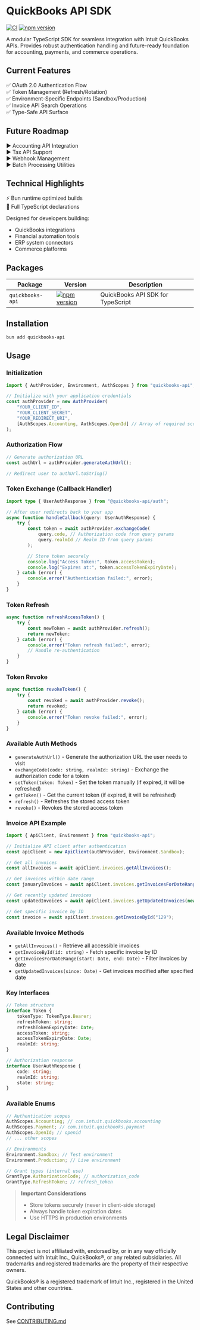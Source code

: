 # QuickBooks API SDK

[![CI](https://github.com/Nytely-Official/quickbooks-api/actions/workflows/ci.yml/badge.svg)](https://github.com/Nytely-Official/quickbooks-api/actions/workflows/ci.yml)
[![npm version](https://badge.fury.io/js/quickbooks-api.svg)](https://www.npmjs.com/package/quickbooks-api)

A modular TypeScript SDK for seamless integration with Intuit QuickBooks APIs. Provides robust authentication handling and future-ready foundation for accounting, payments, and commerce operations.

## Current Features

✅ OAuth 2.0 Authentication Flow  
✅ Token Management (Refresh/Rotation)  
✅ Environment-Specific Endpoints (Sandbox/Production)  
✅ Invoice API Search Operations  
✅ Type-Safe API Surface

## Future Roadmap

▶️ Accounting API Integration  
▶️ Tax API Support  
▶️ Webhook Management  
▶️ Batch Processing Utilities

## Technical Highlights

⚡ Bun runtime optimized builds  
📜 Full TypeScript declarations

Designed for developers building:

- QuickBooks integrations
- Financial automation tools
- ERP system connectors
- Commerce platforms

## Packages

| Package          | Version                                                                                                        | Description                       |
| ---------------- | -------------------------------------------------------------------------------------------------------------- | --------------------------------- |
| `quickbooks-api` | [![npm version](https://badge.fury.io/js/%40quickbooks-api.svg)](https://www.npmjs.com/package/quickbooks-api) | QuickBooks API SDK for TypeScript |

## Installation

```bash
bun add quickbooks-api
```

## Usage

### Initialization

```typescript
import { AuthProvider, Environment, AuthScopes } from "quickbooks-api";

// Initialize with your application credentials
const authProvider = new AuthProvider(
	"YOUR_CLIENT_ID",
	"YOUR_CLIENT_SECRET",
	"YOUR_REDIRECT_URI",
	[AuthScopes.Accounting, AuthScopes.OpenId] // Array of required scopes
);
```

### Authorization Flow

```typescript
// Generate authorization URL
const authUrl = authProvider.generateAuthUrl();

// Redirect user to authUrl.toString()
```

### Token Exchange (Callback Handler)

```typescript
import type { UserAuthResponse } from "@quickbooks-api/auth";

// After user redirects back to your app
async function handleCallback(query: UserAuthResponse) {
	try {
		const token = await authProvider.exchangeCode(
			query.code, // Authorization code from query params
			query.realmId // Realm ID from query params
		);

		// Store token securely
		console.log("Access Token:", token.accessToken);
		console.log("Expires at:", token.accessTokenExpiryDate);
	} catch (error) {
		console.error("Authentication failed:", error);
	}
}
```

### Token Refresh

```typescript
async function refreshAccessToken() {
	try {
		const newToken = await authProvider.refresh();
		return newToken;
	} catch (error) {
		console.error("Token refresh failed:", error);
		// Handle re-authentication
	}
}
```

### Token Revoke

```typescript
async function revokeToken() {
	try {
		const revoked = await authProvider.revoke();
		return revoked;
	} catch (error) {
		console.error("Token revoke failed:", error);
	}
}
```

### Available Auth Methods

- `generateAuthUrl()` - Generate the authorization URL the user needs to visit
- `exchangeCode(code: string, realmId: string)` - Exchange the authorization code for a token
- `setToken(token: Token)` - Set the token manually (if expired, it will be refreshed)
- `getToken()` - Get the current token (if expired, it will be refreshed)
- `refresh()` - Refreshes the stored access token
- `revoke()` - Revokes the stored access token

### Invoice API Example

```typescript
import { ApiClient, Environment } from "quickbooks-api";

// Initialize API client after authentication
const apiClient = new ApiClient(authProvider, Environment.Sandbox);

// Get all invoices
const allInvoices = await apiClient.invoices.getAllInvoices();

// Get invoices within date range
const januaryInvoices = await apiClient.invoices.getInvoicesForDateRange(new Date("2024-01-01"), new Date("2024-01-31"));

// Get recently updated invoices
const updatedInvoices = await apiClient.invoices.getUpdatedInvoices(new Date(Date.now() - 7 * 24 * 60 * 60 * 1000)); // Last 7 days

// Get specific invoice by ID
const invoice = await apiClient.invoices.getInvoiceById("129");
```

### Available Invoice Methods

- `getAllInvoices()` - Retrieve all accessible invoices
- `getInvoiceById(id: string)` - Fetch specific invoice by ID
- `getInvoicesForDateRange(start: Date, end: Date)` - Filter invoices by date
- `getUpdatedInvoices(since: Date)` - Get invoices modified after specified date

### Key Interfaces

```typescript
// Token structure
interface Token {
	tokenType: TokenType.Bearer;
	refreshToken: string;
	refreshTokenExpiryDate: Date;
	accessToken: string;
	accessTokenExpiryDate: Date;
	realmId: string;
}

// Authorization response
interface UserAuthResponse {
	code: string;
	realmId: string;
	state: string;
}
```

### Available Enums

```typescript
// Authentication scopes
AuthScopes.Accounting; // com.intuit.quickbooks.accounting
AuthScopes.Payment; // com.intuit.quickbooks.payment
AuthScopes.OpenId; // openid
// ... other scopes

// Environments
Environment.Sandbox; // Test environment
Environment.Production; // Live environment

// Grant types (internal use)
GrantType.AuthorizationCode; // authorization_code
GrantType.RefreshToken; // refresh_token
```

> **Important Considerations**
>
> - Store tokens securely (never in client-side storage)
> - Always handle token expiration dates
> - Use HTTPS in production environments

## Legal Disclaimer

This project is not affiliated with, endorsed by, or in any way officially connected with Intuit Inc., QuickBooks®, or any related subsidiaries. All trademarks and registered trademarks are the property of their respective owners.

QuickBooks® is a registered trademark of Intuit Inc., registered in the United States and other countries.

## Contributing

See [CONTRIBUTING.md](./CONTRIBUTING.md)
